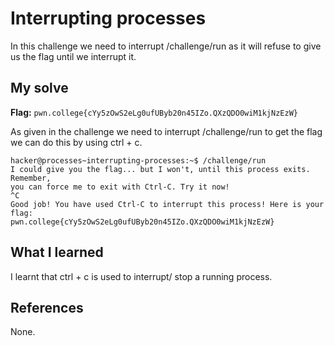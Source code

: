 # Interrupting processes

In this challenge we need to interrupt /challenge/run as it will refuse to give us the flag until we interrupt it. 

## My solve
**Flag:** `pwn.college{cYy5zOwS2eLg0ufUByb20n45IZo.QXzQDO0wiM1kjNzEzW}`

As given in the challenge we need to interrupt /challenge/run to get the flag we can do this by using ctrl + c. 

```
hacker@processes~interrupting-processes:~$ /challenge/run
I could give you the flag... but I won't, until this process exits. Remember, 
you can force me to exit with Ctrl-C. Try it now!
^C
Good job! You have used Ctrl-C to interrupt this process! Here is your flag:
pwn.college{cYy5zOwS2eLg0ufUByb20n45IZo.QXzQDO0wiM1kjNzEzW}
```

## What I learned

I learnt that ctrl + c is used to interrupt/ stop a running process.

## References 
None.

